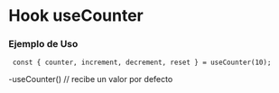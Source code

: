 # Hook useCounter

### Ejemplo de Uso
```
 const { counter, increment, decrement, reset } = useCounter(10);
```
-useCounter() // recibe un valor por defecto